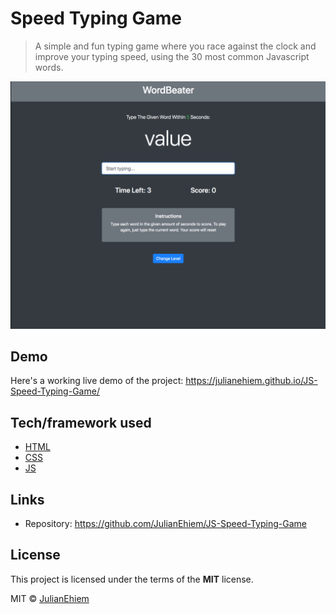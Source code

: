 # Speed Typing Game

> A simple and fun typing game where you race against the clock and improve your typing speed, using the 30 most common Javascript words.

![](img/wordbeater-screenshot.png)

## Demo

Here's a working live demo of the project: https://julianehiem.github.io/JS-Speed-Typing-Game/

## Tech/framework used

- [HTML](https://developer.mozilla.org/en-US/docs/Web/HTML)
- [CSS](https://developer.mozilla.org/en-US/docs/Web/CSS)
- [JS](https://developer.mozilla.org/en-US/docs/Web/JavaScript)

## Links

- Repository: https://github.com/JulianEhiem/JS-Speed-Typing-Game

## License

This project is licensed under the terms of the **MIT** license.

MIT © [JulianEhiem](https://github.com/JulianEhiem)
